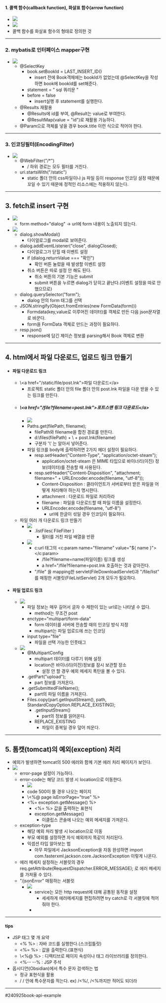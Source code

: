 #### 1. 콜백 함수(callback function), 화살표 함수(arrow function)
- ![](image/콜백함수를%20화살표함수로%20사용1.jpg)
- ![](image/콜백함수를%20화살표함수로%20사용2.jpg)
- 콜백 함수를 화살표 함수의 형태로 정의한 것

---
### 2. mybatis로 인터페이스 mapper구현
- ![](image/mybatis%20mapper.jpg)
	- @SelectKey
		- book.setBookId = LAST_INSERT_ID()
			- insert 전에 Book객체에는 bookId가 없었는데 @SelectKey을 작성하면 book에 bookId를 set해준다.
		- statement = " sql 쿼리문 "
		- before = false
			- insert실행 후 statement를 실행한다.
	- @Results 재활용
		- @Results에 id를 부여, @Result는 value로 부여한다.
		- @ResultMap(value = "id")로 재활용 가능하다.
	- @Param으로 객체를 넣을 경우 book.title 이런 식으로 적어야 한다.

---
### 3. 인코딩필터(EncodingFilter)
- ![](image/encoding%20filter.jpg)
	- @WebFilter("/\*")
		- / 하위 경로는 모두 필터를 거친다.
	- uri.startsWith("/static")
		- static 폴더 안의 css파일이나 js 파일 등이 response 인코딩 설정 때문에 꼬일 수 있기 때문에 정적인 리소스에는 적용하지 않는다.

---
## 3. fetch로 insert 구현
- ![](image/insert를%20위한%20dialog%20html%20설정.jpg)
	- form method="dialog" -> url에 form 내용이 노출되지 않는다.
- ![](image/json을%20fetch를%20통해%20insert와%20화면%20출력%20구현.jpg)
	- dialog.showModal()
		- 다이얼로그를 modal로 보여준다.
	- dialog.addEventListener("close", dialogClosed);
		- 다이얼로그가 닫힐 때 이벤트 설정
		- if (dialog.returnValue === "확인")
			- 확인 버튼 눌렀을 때 발생할 이벤트 설정
		- 취소 버튼은 따로 설정 안 해도 된다.
			- 취소 버튼의 기본 기능은 submit
			- submit 버튼을 누르면 dialog가 닫히고 끝난다.(이벤트 설정을 따로 안했으므로)
	- dialog.querySelector("form");
		- dialog 안의 form 태그를 선택
	- JSON.stringify(Object.fromEntries(new FormData(form)))
		- Formdata(key,value로 이루어진 데이터)를 객체로 만든 다음 json문자열로 바꾼다.
		- form을 FormData 객체로 만드는 과정이 필요하다.
	- resp.json()
		- response에 담긴 제이슨 정보를 parsing해서 Book 객체로 변환

---
## 4. html에서 파일 다운로드, 업로드 링크 만들기
- #### 파일 다운로드 링크
	- \\\<a href="/static/file/post.lnk">파일 다운로드\</a>
		- 프로젝트 static 폴더 안의 file 폴더 안의 post.lnk 파일을 다운 받을 수 있는 링크를 만든다.
	- ##### \\\<a href="/file?filename=post.lnk">포트스맨 링크 다운로드\</a>
		- ![](image/파일%20다운로드%20서블릿.jpg)
		- Paths.get(filePath, filename);
			- filePath와 filename을 합친 경로를 만든다.
			- d:\\files(filePath) + \\ + post.lnk(filename)
			- 구분자 '\\' 는 알아서 넣어준다.
		- 파일 링크를 body에 출력하려면 2가지 헤더 설정이 필요하다.
			- resp.setHeader("Content-Type", "application/octet-steam");
				- application/octet-steam 은 MIME 타입으로 바이너리(이진) 정보(데이터)를 전송할 때 사용된다.
			- resp.setHeader("Content-Disposition", "attachment; filename=" + URLEncoder.encode(filename, "utf-8"));
				- Content-Disposition : 클라이언트가 서버로부터 받은 파일을 어떻게 처리해야 하는지 명시한다.
				- attachment : 다운로드 파일로 처리하라
				- filename : 파일을 다운로드할 때 파일 이름을 설정한다.
				- URLEncoder.encode(filename, "utf-8")
					- url에 한글이 섞일 경우 인코딩이 필요하다.
	- 파일 여러 개 다운로드 링크 만들기
		- ![](image/파일%20리스트를%20만드는%20서블릿.jpg)
			- .listFiles( FileFilter )
				- 필터를 거친 파일 배열을 반환
		- ![](image/fileslist%20jsp.jpg)
			- c:url 태그의 <c:param name="filename" value="${ name }"></c:param>
				- /file?filename=name(파일이름) 링크를 생성
				- a href="/file?filename=post.lnk 호출하는 것과 같아진다.
			- "/file" 을 mapping한 servlet(FileDownloadServlet)과 "/file/list" 를 매핑한 서블릿(FileListServlet) 2개 모두가 필요하다.
- #### 파일 업로드 링크
	- ![](image/fileupload%20html.jpg)
		- 파일 정보는 매우 길어서 글자 수 제한이 있는 url로는 나타낼 수 없다.
			- method는 무조건 post
		- enctype="multipart/form-data"
			- form 데이터를 서버에 전송할 때의 인코딩 방식 지정
			- multipart는 파일 업로드에 쓰는 인코딩
		- input type="file"
			- 파일을 선택 가능한 인풋태그
	- ![](image/fileupload%20servlet.jpg)
		- @MultipartConfig
			- multipart 데이터를 다루기 위해 설정
			- location은 바이너리(이진)정보를 잠시 보관할 장소
				- 설정 안 할 경우 예외 메세지 폭탄을 볼 수 있다.
		- .getPart("upload");
			- part 정보를 가져온다.
		- .getSubmittedFileName();
			- part의 파일 이름을 가져온다.
		- Files.copy(part.getInputStream(), path, StandardCopyOption.REPLACE_EXISTING);
			- .getInputStream()
				- part의 정보를 읽어온다.
			- REPLACE_EXISTING
				- 파일이 중복일 경우 덮어 씌운다.

---
## 5. 톰캣(tomcat)의 예외(exception) 처리
- 예외가 발생하면 tomcat의 500 에러와 함께 기본 에러 처리 페이지가 보인다.
- ![](image/web%20xml%20error%20page.jpg)
	- error-page 설정이 가능하다.
	- error-code는 해당 코드 발생 시 location으로 이동한다.
		- ![](image/tomcat%20exception%20handling.jpg)
		- code 500이 뜰 경우 나오는 페이지
		- \\\<%@ page isErrorPage="true" %>
		- <%= exception.getMessage() %>
			- <%= %> 값을 출력하는 표현식
			- exception.getMessage()
				- 이클립스 콘솔에 나오는 예외 메세지를 가져온다.
	- exception-type
		- 해당 예외 처리 발생 시 location으로 이동
		- 부모 예외를 설정하면 자식 예외까지 똑같이 처리된다.
		- 익셉션 타입 알아보는 법
			- 아무 파일에서 JacksonException을 자동 완성하면 import com.fasterxml.jackson.core.JacksonException 이렇게 나온다.
	- 에러 메세지 설정하는 서블릿의 경우 req.getAttribute(RequestDispatcher.ERROR_MESSAGE); 로 에러 메세지를 가져올 수 있다.
	- "/jsonError" 매핑하는 서블릿
		- ![](image/에러%20매핑%20서블릿.jpg)
			- service는 모든 http request에 대해 공통된 동작을 설정
				- 세세하게 에러메세지를 편집하려면 try catch로 각 서블릿에 적어줘야 한다.
			- 

---
#### tips
- JSP 태그 몇 개 요약
	- <% %> : 자바 코드를 실행한다.(스크립틀릿)
	- <%= %> : 값을 출력한다.(표현식)
	- \\\<%@ %> : 디렉티브로 페이지 속성이나 태그 라이브러리를 정의한다.
	- <%-- --% : JSP 주석
- 옵시디언(Obsidian)에서 특수 문자 검색하는 법
	- 정규 표현식을 활용
	- / / 안에 특수문자를 적는다. ex) /<%/, /<%까지만 적어도 되더라

---
#240925book-api-example